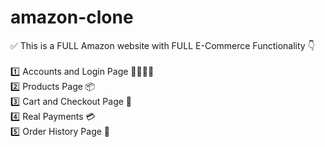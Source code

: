 # amazon-clone

✅   This is a FULL Amazon website with FULL E-Commerce Functionality 👇 <br/>
<br/>
    1️⃣ Accounts and Login Page 👨👨👧👦 <br/>
    2️⃣ Products Page 📦 <br/>
    3️⃣ Cart and Checkout Page  🛒 <br/>
    4️⃣ Real Payments 💳 <br/>
    5️⃣ Order History Page 📖 <br/>
